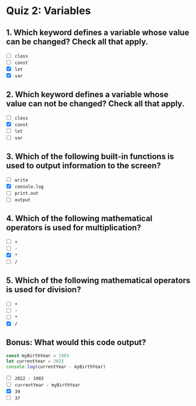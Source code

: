 # Quiz 2: Variables

## 1. Which keyword defines a variable whose value **can** be changed? Check all that apply.

- [ ] `class`
- [ ] `const`
- [X] `let`
- [X] `var`

## 2. Which keyword defines a variable whose value **can not** be changed? Check all that apply.

- [ ] `class`
- [X] `const`
- [ ] `let`
- [ ] `var`

## 3. Which of the following built-in functions is used to output information to the screen?

- [ ] `write`
- [X] `console.log`
- [ ] `print.out`
- [ ] `output`

## 4. Which of the following mathematical operators is used for multiplication?

- [ ] `+`
- [ ] `-`
- [X] `*`
- [ ] `/`

## 5. Which of the following mathematical operators is used for division?

- [ ] `+`
- [ ] `-`
- [ ] `*`
- [X] `/`

## Bonus: What would this code output?

```ts
const myBirthYear = 1983
let currentYear = 2022
console.log(currentYear - myBirthYear)
```

- [ ] `2022 - 1983`
- [ ] `currentYear - myBirthYear`
- [X] `39`
- [ ] `37`

